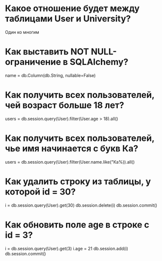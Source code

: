 # Какое отношение будет между таблицами User и University?
Один ко многим

# Как выставить NOT NULL-ограничение в SQLAlchemy?
name = db.Column(db.String, nullable=False)

# Как получить всех пользователей, чей возраст больше 18 лет?
users = db.session.query(User).filter(User.age > 18).all()

# Как получить всех пользователей, чье имя начинается с букв Ка?
users = db.session.query(User).filter(User.name.like("Ка%)).all()

# Как удалить строку из таблицы, у которой id = 30?
i = db.session.query(User).get(30)
db.session.delete(i)
db.session.commit()

# Как обновить поле age в строке с id = 3? 
i = db.session.query(User).get(3)
i.age = 21
db.session.add(i)
db.session.commit()